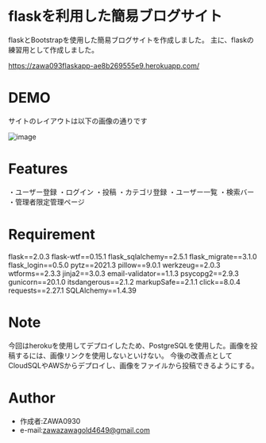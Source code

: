 # flaskを利用した簡易ブログサイト
flaskとBootstrapを使用した簡易ブログサイトを作成しました。
主に、flaskの練習用として作成しました。


https://zawa093flaskapp-ae8b269555e9.herokuapp.com/

# DEMO
サイトのレイアウトは以下の画像の通りです

![image](https://github.com/ZAWA0930/flask_blog/assets/93305831/49de8486-9df4-4cab-b3a7-8954760c93d7)


# Features
・ユーザー登録
・ログイン
・投稿
・カテゴリ登録
・ユーザー一覧
・検索バー
・管理者限定管理ページ

# Requirement

flask==2.0.3
flask-wtf==0.15.1
flask_sqlalchemy==2.5.1
flask_migrate==3.1.0
flask_login==0.5.0
pytz==2021.3
pillow==9.0.1
werkzeug==2.0.3
wtforms==2.3.3
jinja2==3.0.3
email-validator==1.1.3
psycopg2==2.9.3
gunicorn==20.1.0
itsdangerous==2.1.2
markupSafe==2.1.1
click==8.0.4
requests==2.27.1
SQLAlchemy==1.4.39


# Note

今回はherokuを使用してデプロイしたため、PostgreSQLを使用した。画像を投稿するには、画像リンクを使用しないといけない。
今後の改善点としてCloudSQLやAWSからデプロイし、画像をファイルから投稿できるようにする。

# Author

* 作成者:ZAWA0930
* e-mail:zawazawagold4649@gmail.com


